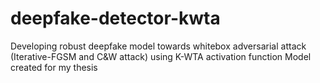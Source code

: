 # deepfake-detector-kwta
Developing robust deepfake model towards whitebox adversarial attack (Iterative-FGSM and C&W attack) using K-WTA activation function
Model created for my thesis
